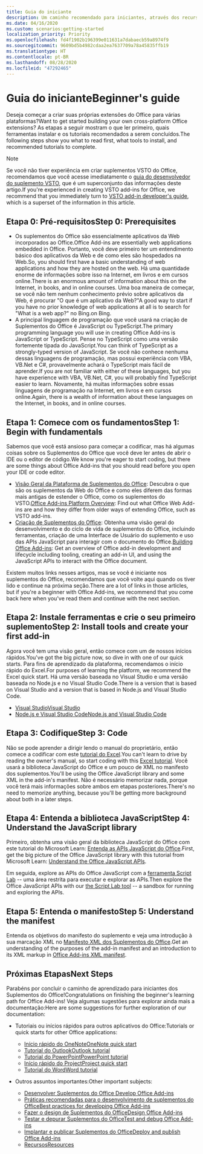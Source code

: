```yaml
---
title: Guia do iniciante
description: Um caminho recomendado para iniciantes, através dos recursos de aprendizado dos Suplementos do Office.
ms.date: 04/16/2020
ms.custom: scenarios:getting-started
localization_priority: Priority
ms.openlocfilehash: fd4f1902b196399e011631a7dabaecb59a8974f9
ms.sourcegitcommit: 9609bd5b4982cdaa2ea7637709a78a45835ffb19
ms.translationtype: HT
ms.contentlocale: pt-BR
ms.lasthandoff: 08/28/2020
ms.locfileid: "47292465"
---
```

# <a name="beginners-guide"></a><span data-ttu-id="5338a-103">Guia do iniciante</span><span class="sxs-lookup"><span data-stu-id="5338a-103">Beginner's guide</span></span>

<span data-ttu-id="5338a-104">Deseja começar a criar suas próprias extensões do Office para várias plataformas?</span><span class="sxs-lookup"><span data-stu-id="5338a-104">Want to get started building your own cross-platform Office extensions?</span></span> <span data-ttu-id="5338a-105">As etapas a seguir mostram o que ler primeiro, quais ferramentas instalar e os tutoriais recomendados a serem concluídos.</span><span class="sxs-lookup"><span data-stu-id="5338a-105">The following steps show you what to read first, what tools to install, and recommended tutorials to complete.</span></span>

> [!NOTE]
> <span data-ttu-id="5338a-106">Se você não tiver experiência em criar suplementos VSTO do Office, recomendamos que você acesse imediatamente o [guia do desenvolvedor do suplemento VSTO](learning-path-transition.md), que é um superconjunto das informações deste artigo.</span><span class="sxs-lookup"><span data-stu-id="5338a-106">If you're experienced in creating VSTO add-ins for Office, we recommend that you immediately turn to [VSTO add-in developer's guide](learning-path-transition.md), which is a superset of the information in this article.</span></span>

## <a name="step-0-prerequisites"></a><span data-ttu-id="5338a-107">Etapa 0: Pré-requisitos</span><span class="sxs-lookup"><span data-stu-id="5338a-107">Step 0: Prerequisites</span></span>

- <span data-ttu-id="5338a-108">Os suplementos do Office são essencialmente aplicativos da Web incorporados ao Office.</span><span class="sxs-lookup"><span data-stu-id="5338a-108">Office Add-ins are essentially web applications embedded in Office.</span></span> <span data-ttu-id="5338a-109">Portanto, você deve primeiro ter um entendimento básico dos aplicativos da Web e de como eles são hospedados na Web.</span><span class="sxs-lookup"><span data-stu-id="5338a-109">So, you should first have a basic understanding of web applications and how they are hosted on the web.</span></span> <span data-ttu-id="5338a-110">Há uma quantidade enorme de informações sobre isso na Internet, em livros e em cursos online.</span><span class="sxs-lookup"><span data-stu-id="5338a-110">There is an enormous amount of information about this on the Internet, in books, and in online courses.</span></span> <span data-ttu-id="5338a-111">Uma boa maneira de começar, se você não tem nenhum conhecimento prévio sobre aplicativos da Web, é procurar "O que é um aplicativo da Web?"</span><span class="sxs-lookup"><span data-stu-id="5338a-111">A good way to start if you have no prior knowledge of web applications at all is to search for "What is a web app?"</span></span> <span data-ttu-id="5338a-112">no Bing.</span><span class="sxs-lookup"><span data-stu-id="5338a-112">on Bing.</span></span>
- <span data-ttu-id="5338a-113">A principal linguagem de programação que você usará na criação de Suplementos do Office é JavaScript ou TypeScript.</span><span class="sxs-lookup"><span data-stu-id="5338a-113">The primary programming language you will use in creating Office Add-ins is JavaScript or TypeScript.</span></span> <span data-ttu-id="5338a-114">Pense no TypeScript como uma versão fortemente tipada do JavaScript.</span><span class="sxs-lookup"><span data-stu-id="5338a-114">You can think of TypeScript as a strongly-typed version of JavaScript.</span></span> <span data-ttu-id="5338a-115">Se você não conhece nenhuma dessas linguagens de programação, mas possui experiência com VBA, VB.Net e C#, provavelmente achará o TypeScript mais fácil de aprender.</span><span class="sxs-lookup"><span data-stu-id="5338a-115">If you are not familiar with either of these languages, but you have experience with VBA, VB.Net, C#, you will probably find TypeScript easier to learn.</span></span> <span data-ttu-id="5338a-116">Novamente, há muitas informações sobre essas linguagens de programação na Internet, em livros e em cursos online.</span><span class="sxs-lookup"><span data-stu-id="5338a-116">Again, there is a wealth of information about these languages on the Internet, in books, and in online courses.</span></span>

## <a name="step-1-begin-with-fundamentals"></a><span data-ttu-id="5338a-117">Etapa 1: Comece com os fundamentos</span><span class="sxs-lookup"><span data-stu-id="5338a-117">Step 1: Begin with fundamentals</span></span>

<span data-ttu-id="5338a-118">Sabemos que você está ansioso para começar a codificar, mas há algumas coisas sobre os Suplementos do Office que você deve ler antes de abrir o IDE ou o editor de código.</span><span class="sxs-lookup"><span data-stu-id="5338a-118">We know you're eager to start coding, but there are some things about Office Add-ins that you should read before you open your IDE or code editor.</span></span>

- <span data-ttu-id="5338a-119">[Visão Geral da Plataforma de Suplementos do Office](office-add-ins.md): Descubra o que são os suplementos da Web do Office e como eles diferem das formas mais antigas de estender o Office, como os suplementos do VSTO.</span><span class="sxs-lookup"><span data-stu-id="5338a-119">[Office Add-ins Platform Overview](office-add-ins.md): Find out what Office Web Add-ins are and how they differ from older ways of extending Office, such as VSTO add-ins.</span></span>
- <span data-ttu-id="5338a-120">[Criação de Suplementos do Office](office-add-ins-fundamentals.md): Obtenha uma visão geral do desenvolvimento e do ciclo de vida de suplementos do Office, incluindo ferramentas, criação de uma Interface de Usuário do suplemento e uso das APIs JavaScript para interagir com o documento do Office.</span><span class="sxs-lookup"><span data-stu-id="5338a-120">[Building Office Add-ins](office-add-ins-fundamentals.md): Get an overview of Office add-in development and lifecycle including tooling, creating an add-in UI, and using the JavaScript APIs to interact with the Office document.</span></span>

<span data-ttu-id="5338a-121">Existem muitos links nesses artigos, mas se você é iniciante nos suplementos do Office, recomendamos que você volte aqui quando os tiver lido e continue na próxima seção.</span><span class="sxs-lookup"><span data-stu-id="5338a-121">There are a lot of links in those articles, but if you're a beginner with Office Add-ins, we recommend that you come back here when you've read them and continue with the next section.</span></span>

## <a name="step-2-install-tools-and-create-your-first-add-in"></a><span data-ttu-id="5338a-122">Etapa 2: Instale ferramentas e crie o seu primeiro suplemento</span><span class="sxs-lookup"><span data-stu-id="5338a-122">Step 2: Install tools and create your first add-in</span></span>

<span data-ttu-id="5338a-123">Agora você tem uma visão geral, então comece com um de nossos inícios rápidos.</span><span class="sxs-lookup"><span data-stu-id="5338a-123">You've got the big picture now, so dive in with one of our quick starts.</span></span> <span data-ttu-id="5338a-124">Para fins de aprendizado da plataforma, recomendamos o início rápido do Excel.</span><span class="sxs-lookup"><span data-stu-id="5338a-124">For purposes of learning the platform, we recommend the Excel quick start.</span></span> <span data-ttu-id="5338a-125">Há uma versão baseada no Visual Studio e uma versão baseada no Node.js e no Visual Studio Code.</span><span class="sxs-lookup"><span data-stu-id="5338a-125">There is a version that is based on Visual Studio and a version that is based in Node.js and Visual Studio Code.</span></span>

- [<span data-ttu-id="5338a-126">Visual Studio</span><span class="sxs-lookup"><span data-stu-id="5338a-126">Visual Studio</span></span>](../quickstarts/excel-quickstart-jquery.md?tabs=visualstudio)
- [<span data-ttu-id="5338a-127">Node.js e Visual Studio Code</span><span class="sxs-lookup"><span data-stu-id="5338a-127">Node.js and Visual Studio Code</span></span>](../quickstarts/excel-quickstart-jquery.md?tabs=yeomangenerator)

## <a name="step-3-code"></a><span data-ttu-id="5338a-128">Etapa 3: Codifique</span><span class="sxs-lookup"><span data-stu-id="5338a-128">Step 3: Code</span></span>

<span data-ttu-id="5338a-129">Não se pode aprender a dirigir lendo o manual do proprietário, então comece a codificar com este [tutorial do Excel](../tutorials/excel-tutorial.md).</span><span class="sxs-lookup"><span data-stu-id="5338a-129">You can't learn to drive by reading the owner's manual, so start coding with this [Excel tutorial](../tutorials/excel-tutorial.md).</span></span> <span data-ttu-id="5338a-130">Você usará a biblioteca JavaScript do Office e um pouco de XML no manifesto dos suplementos.</span><span class="sxs-lookup"><span data-stu-id="5338a-130">You'll be using the Office JavaScript library and some XML in the add-in's manifest.</span></span> <span data-ttu-id="5338a-131">Não é necessário memorizar nada, porque você terá mais informações sobre ambos em etapas posteriores.</span><span class="sxs-lookup"><span data-stu-id="5338a-131">There's no need to memorize anything, because you'll be getting more background about both in a later steps.</span></span>

## <a name="step-4-understand-the-javascript-library"></a><span data-ttu-id="5338a-132">Etapa 4: Entenda a biblioteca JavaScript</span><span class="sxs-lookup"><span data-stu-id="5338a-132">Step 4: Understand the JavaScript library</span></span>

<span data-ttu-id="5338a-133">Primeiro, obtenha uma visão geral da biblioteca JavaScript do Office com este tutorial do Microsoft Learn: [Entenda as APIs JavaScript do Office](https://docs.microsoft.com/learn/modules/understand-office-javascript-apis/index).</span><span class="sxs-lookup"><span data-stu-id="5338a-133">First, get the big picture of the Office JavaScript library with this tutorial from Microsoft Learn: [Understand the Office JavaScript APIs](https://docs.microsoft.com/learn/modules/understand-office-javascript-apis/index).</span></span>

<span data-ttu-id="5338a-134">Em seguida, explore as APIs do Office JavaScript com a [ferramenta Script Lab](explore-with-script-lab.md) -- uma área restrita para executar e explorar as APIs.</span><span class="sxs-lookup"><span data-stu-id="5338a-134">Then explore the Office JavaScript APIs with our [the Script Lab tool](explore-with-script-lab.md) -- a sandbox for running and exploring the APIs.</span></span>

## <a name="step-5-understand-the-manifest"></a><span data-ttu-id="5338a-135">Etapa 5: Entenda o manifesto</span><span class="sxs-lookup"><span data-stu-id="5338a-135">Step 5: Understand the manifest</span></span>

<span data-ttu-id="5338a-136">Entenda os objetivos do manifesto do suplemento e veja uma introdução à sua marcação XML no [Manifesto XML dos Suplementos do Office](../develop/add-in-manifests.md).</span><span class="sxs-lookup"><span data-stu-id="5338a-136">Get an understanding of the purposes of the add-in manifest and an introduction to its XML markup in [Office Add-ins XML manifest](../develop/add-in-manifests.md).</span></span>

## <a name="next-steps"></a><span data-ttu-id="5338a-137">Próximas Etapas</span><span class="sxs-lookup"><span data-stu-id="5338a-137">Next Steps</span></span>

<span data-ttu-id="5338a-138">Parabéns por concluir o caminho de aprendizado para iniciantes dos Suplementos do Office!</span><span class="sxs-lookup"><span data-stu-id="5338a-138">Congratulations on finishing the beginner's learning path for Office Add-ins!</span></span> <span data-ttu-id="5338a-139">Veja algumas sugestões para explorar ainda mais a documentação:</span><span class="sxs-lookup"><span data-stu-id="5338a-139">Here are some suggestions for further exploration of our documentation:</span></span>

- <span data-ttu-id="5338a-140">Tutoriais ou inícios rápidos para outros aplicativos do Office:</span><span class="sxs-lookup"><span data-stu-id="5338a-140">Tutorials or quick starts for other Office applications:</span></span>

  - [<span data-ttu-id="5338a-141">Início rápido do OneNote</span><span class="sxs-lookup"><span data-stu-id="5338a-141">OneNote quick start</span></span>](../quickstarts/onenote-quickstart.md)
  - [<span data-ttu-id="5338a-142">Tutorial do Outlook</span><span class="sxs-lookup"><span data-stu-id="5338a-142">Outlook tutorial</span></span>](/outlook/add-ins/addin-tutorial)
  - [<span data-ttu-id="5338a-143">Tutorial do PowerPoint</span><span class="sxs-lookup"><span data-stu-id="5338a-143">PowerPoint tutorial</span></span>](../tutorials/powerpoint-tutorial.md)
  - [<span data-ttu-id="5338a-144">Início rápido do Project</span><span class="sxs-lookup"><span data-stu-id="5338a-144">Project quick start</span></span>](../quickstarts/project-quickstart.md)
  - [<span data-ttu-id="5338a-145">Tutorial do Word</span><span class="sxs-lookup"><span data-stu-id="5338a-145">Word tutorial</span></span>](../tutorials/word-tutorial.md)

- <span data-ttu-id="5338a-146">Outros assuntos importantes:</span><span class="sxs-lookup"><span data-stu-id="5338a-146">Other important subjects:</span></span>

  - [<span data-ttu-id="5338a-147">Desenvolver Suplementos do Office </span><span class="sxs-lookup"><span data-stu-id="5338a-147">Develop Office Add-ins</span></span>](../develop/develop-overview.md)
  - [<span data-ttu-id="5338a-148">Práticas recomendadas para o desenvolvimento de suplementos do Office</span><span class="sxs-lookup"><span data-stu-id="5338a-148">Best practices for developing Office Add-ins</span></span>](../concepts/add-in-development-best-practices.md)
  - [<span data-ttu-id="5338a-149">Fazer o design de Suplementos do Office</span><span class="sxs-lookup"><span data-stu-id="5338a-149">Design Office Add-ins</span></span>](../design/add-in-design.md)
  - [<span data-ttu-id="5338a-150">Testar e depurar Suplementos do Office</span><span class="sxs-lookup"><span data-stu-id="5338a-150">Test and debug Office Add-ins</span></span>](../testing/test-debug-office-add-ins.md)
  - [<span data-ttu-id="5338a-151">Implantar e publicar Suplementos do Office</span><span class="sxs-lookup"><span data-stu-id="5338a-151">Deploy and publish Office Add-ins</span></span>](../publish/publish.md)
  - [<span data-ttu-id="5338a-152">Recursos</span><span class="sxs-lookup"><span data-stu-id="5338a-152">Resources</span></span>](../resources/resources-links-help.md)
